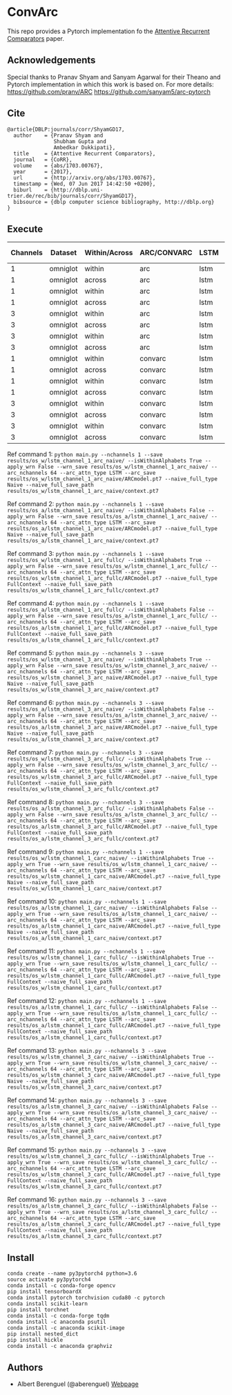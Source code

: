# ConvArc

This repo provides a Pytorch implementation fo the [Attentive Recurrent Comparators](https://arxiv.org/pdf/1703.00767.pdf) paper.

## Acknowledgements
Special thanks to Pranav Shyam and Sanyam Agarwal for their Theano and Pytorch implementation in which this work is based on. 
For more details:
https://github.com/pranv/ARC
https://github.com/sanyam5/arc-pytorch

## Cite
```
@article{DBLP:journals/corr/ShyamGD17,
  author    = {Pranav Shyam and
               Shubham Gupta and
               Ambedkar Dukkipati},
  title     = {Attentive Recurrent Comparators},
  journal   = {CoRR},
  volume    = {abs/1703.00767},
  year      = {2017},
  url       = {http://arxiv.org/abs/1703.00767},
  timestamp = {Wed, 07 Jun 2017 14:42:50 +0200},
  biburl    = {http://dblp.uni-trier.de/rec/bib/journals/corr/ShyamGD17},
  bibsource = {dblp computer science bibliography, http://dblp.org}
}
```

## Execute

| Channels | Dataset        | Within/Across | ARC/CONVARC   | LSTM  | Naive/Full    | Ref. Command | 
| -------- | -------------- | ------------- | ------------- | ----- | ------------- | ------------ |
| 1        | omniglot       | within        | arc           | lstm  | naive         | 1            |
| 1        | omniglot       | across        | arc           | lstm  | naive         | 2            |
| 1        | omniglot       | within        | arc           | lstm  | fullcontext   | 3            |
| 1        | omniglot       | across        | arc           | lstm  | fullcontext   | 4            |
| 3        | omniglot       | within        | arc           | lstm  | naive         | 5            |
| 3        | omniglot       | across        | arc           | lstm  | naive         | 6            |
| 3        | omniglot       | within        | arc           | lstm  | fullcontext   | 7            |
| 3        | omniglot       | across        | arc           | lstm  | fullcontext   | 8            |
| 1        | omniglot       | within        | convarc       | lstm  | naive         | 9            |
| 1        | omniglot       | across        | convarc       | lstm  | naive         | 10           |
| 1        | omniglot       | within        | convarc       | lstm  | fullcontext   | 11           |
| 1        | omniglot       | across        | convarc       | lstm  | fullcontext   | 12           |
| 3        | omniglot       | within        | convarc       | lstm  | naive         | 13           |
| 3        | omniglot       | across        | convarc       | lstm  | naive         | 14           |
| 3        | omniglot       | within        | convarc       | lstm  | fullcontext   | 15           |
| 3        | omniglot       | across        | convarc       | lstm  | fullcontext   | 16           |

Ref command 1: ```python main.py --nchannels 1 --save results/os_w/lstm_channel_1_arc_naive/ --isWithinAlphabets True --apply_wrn False --wrn_save results/os_w/lstm_channel_1_arc_naive/ --arc_nchannels 64 --arc_attn_type LSTM --arc_save results/os_w/lstm_channel_1_arc_naive/ARCmodel.pt7 --naive_full_type Naive --naive_full_save_path results/os_w/lstm_channel_1_arc_naive/context.pt7```

Ref command 2: ```python main.py --nchannels 1 --save results/os_a/lstm_channel_1_arc_naive/ --isWithinAlphabets False --apply_wrn False --wrn_save results/os_a/lstm_channel_1_arc_naive/ --arc_nchannels 64 --arc_attn_type LSTM --arc_save results/os_a/lstm_channel_1_arc_naive/ARCmodel.pt7 --naive_full_type Naive --naive_full_save_path results/os_a/lstm_channel_1_arc_naive/context.pt7```

Ref command 3: ```python main.py --nchannels 1 --save results/os_w/lstm_channel_1_arc_fullc/ --isWithinAlphabets True --apply_wrn False --wrn_save results/os_w/lstm_channel_1_arc_fullc/ --arc_nchannels 64 --arc_attn_type LSTM --arc_save results/os_w/lstm_channel_1_arc_fullc/ARCmodel.pt7 --naive_full_type FullContext --naive_full_save_path results/os_w/lstm_channel_1_arc_fullc/context.pt7```

Ref command 4: ```python main.py --nchannels 1 --save results/os_a/lstm_channel_1_arc_fullc/ --isWithinAlphabets False --apply_wrn False --wrn_save results/os_a/lstm_channel_1_arc_fullc/ --arc_nchannels 64 --arc_attn_type LSTM --arc_save results/os_a/lstm_channel_1_arc_fullc/ARCmodel.pt7 --naive_full_type FullContext --naive_full_save_path results/os_a/lstm_channel_1_arc_fullc/context.pt7```

Ref command 5: ```python main.py --nchannels 3 --save results/os_w/lstm_channel_3_arc_naive/ --isWithinAlphabets True --apply_wrn False --wrn_save results/os_w/lstm_channel_3_arc_naive/ --arc_nchannels 64 --arc_attn_type LSTM --arc_save results/os_w/lstm_channel_3_arc_naive/ARCmodel.pt7 --naive_full_type Naive --naive_full_save_path results/os_w/lstm_channel_3_arc_naive/context.pt7```

Ref command 6: ```python main.py --nchannels 3 --save results/os_a/lstm_channel_3_arc_naive/ --isWithinAlphabets False --apply_wrn False --wrn_save results/os_a/lstm_channel_3_arc_naive/ --arc_nchannels 64 --arc_attn_type LSTM --arc_save results/os_a/lstm_channel_3_arc_naive/ARCmodel.pt7 --naive_full_type Naive --naive_full_save_path results/os_a/lstm_channel_3_arc_naive/context.pt7```

Ref command 7: ```python main.py --nchannels 3 --save results/os_w/lstm_channel_3_arc_fullc/ --isWithinAlphabets True --apply_wrn False --wrn_save results/os_w/lstm_channel_3_arc_fullc/ --arc_nchannels 64 --arc_attn_type LSTM --arc_save results/os_w/lstm_channel_3_arc_fullc/ARCmodel.pt7 --naive_full_type FullContext --naive_full_save_path results/os_w/lstm_channel_3_arc_fullc/context.pt7```

Ref command 8: ```python main.py --nchannels 3 --save results/os_a/lstm_channel_3_arc_fullc/ --isWithinAlphabets False --apply_wrn False --wrn_save results/os_a/lstm_channel_3_arc_fullc/ --arc_nchannels 64 --arc_attn_type LSTM --arc_save results/os_a/lstm_channel_3_arc_fullc/ARCmodel.pt7 --naive_full_type FullContext --naive_full_save_path results/os_a/lstm_channel_3_arc_fullc/context.pt7```

Ref command 9: ```python main.py --nchannels 1 --save results/os_w/lstm_channel_1_carc_naive/ --isWithinAlphabets True --apply_wrn True --wrn_save results/os_w/lstm_channel_1_carc_naive/ --arc_nchannels 64 --arc_attn_type LSTM --arc_save results/os_w/lstm_channel_1_carc_naive/ARCmodel.pt7 --naive_full_type Naive --naive_full_save_path results/os_w/lstm_channel_1_carc_naive/context.pt7```

Ref command 10: ```python main.py --nchannels 1 --save results/os_a/lstm_channel_1_carc_naive/ --isWithinAlphabets False --apply_wrn True --wrn_save results/os_a/lstm_channel_1_carc_naive/ --arc_nchannels 64 --arc_attn_type LSTM --arc_save results/os_a/lstm_channel_1_carc_naive/ARCmodel.pt7 --naive_full_type Naive --naive_full_save_path results/os_a/lstm_channel_1_carc_naive/context.pt7```

Ref command 11: ```python main.py --nchannels 1 --save results/os_w/lstm_channel_1_carc_fullc/ --isWithinAlphabets True --apply_wrn True --wrn_save results/os_w/lstm_channel_1_carc_fullc/ --arc_nchannels 64 --arc_attn_type LSTM --arc_save results/os_w/lstm_channel_1_carc_fullc/ARCmodel.pt7 --naive_full_type FullContext --naive_full_save_path results/os_w/lstm_channel_1_carc_fullc/context.pt7```

Ref command 12: ```python main.py --nchannels 1 --save results/os_a/lstm_channel_1_carc_fullc/ --isWithinAlphabets False --apply_wrn True --wrn_save results/os_a/lstm_channel_1_carc_fullc/ --arc_nchannels 64 --arc_attn_type LSTM --arc_save results/os_a/lstm_channel_1_carc_fullc/ARCmodel.pt7 --naive_full_type FullContext --naive_full_save_path results/os_a/lstm_channel_1_carc_fullc/context.pt7```

Ref command 13: ```python main.py --nchannels 3 --save results/os_w/lstm_channel_3_carc_naive/ --isWithinAlphabets True --apply_wrn True --wrn_save results/os_w/lstm_channel_3_carc_naive/ --arc_nchannels 64 --arc_attn_type LSTM --arc_save results/os_w/lstm_channel_3_carc_naive/ARCmodel.pt7 --naive_full_type Naive --naive_full_save_path results/os_w/lstm_channel_3_carc_naive/context.pt7```

Ref command 14: ```python main.py --nchannels 3 --save results/os_a/lstm_channel_3_carc_naive/ --isWithinAlphabets False --apply_wrn True --wrn_save results/os_a/lstm_channel_3_carc_naive/ --arc_nchannels 64 --arc_attn_type LSTM --arc_save results/os_a/lstm_channel_3_carc_naive/ARCmodel.pt7 --naive_full_type Naive --naive_full_save_path results/os_a/lstm_channel_3_carc_naive/context.pt7```

Ref command 15: ```python main.py --nchannels 3 --save results/os_w/lstm_channel_3_carc_fullc/ --isWithinAlphabets True --apply_wrn True --wrn_save results/os_w/lstm_channel_3_carc_fullc/ --arc_nchannels 64 --arc_attn_type LSTM --arc_save results/os_w/lstm_channel_3_carc_fullc/ARCmodel.pt7 --naive_full_type FullContext --naive_full_save_path results/os_w/lstm_channel_3_carc_fullc/context.pt7```

Ref command 16: ```python main.py --nchannels 3 --save results/os_a/lstm_channel_3_carc_fullc/ --isWithinAlphabets False --apply_wrn True --wrn_save results/os_a/lstm_channel_3_carc_fullc/ --arc_nchannels 64 --arc_attn_type LSTM --arc_save results/os_a/lstm_channel_3_carc_fullc/ARCmodel.pt7 --naive_full_type FullContext --naive_full_save_path results/os_a/lstm_channel_3_carc_fullc/context.pt7```


## Install
```
conda create --name py3pytorch4 python=3.6
source activate py3pytorch4
conda install -c conda-forge opencv
pip install tensorboardX
conda install pytorch torchvision cuda80 -c pytorch
conda install scikit-learn
pip install torchnet
conda install -c conda-forge tqdm
conda install -c anaconda psutil 
conda install -c anaconda scikit-image
pip install nested_dict
pip install hickle
conda install -c anaconda graphviz
```


## Authors

* Albert Berenguel (@aberenguel) [Webpage](https://scholar.google.es/citations?user=HJx2fRsAAAAJ&hl=en)